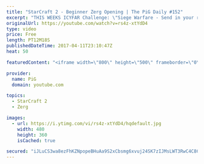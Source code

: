 ```yaml
---
title: "StarCraft 2 - Beginner Zerg Opening | The PiG Daily #152"
excerpt: "THIS WEEKS ICYFAR Challenge: \"Siege Warfare - Send in your replays with your best siege tactics. Some suggestions: tank-bunker push, a lurker nydus or a pylon-disruptor push. Gl!  Send submissions to eonblu95@gmail.com as attachment AND only ICYFAR as title! Latest submission is 24 hours before the show"
originalUrl: https://youtube.com/watch?v=rs4z-xtYdD4
type: video
price: Free
length: PT12M18S
publishedDateTime: 2017-04-11T23:10:47Z
heat: 50

featuredContent: "<iframe width=\"800\" height=\"500\" frameborder=\"0\" src=\"https://www.youtube.com/embed/rs4z-xtYdD4\" allow=\"accelerometer; autoplay; encrypted-media; gyroscope; picture-in-picture\" allowfullscreen></iframe>"

provider:
  name: PiG
  domain: youtube.com

topics:
  - StarCraft 2
  - Zerg

images:
  - url: https://i.ytimg.com/vi/rs4z-xtYdD4/hqdefault.jpg
    width: 480
    height: 360
    isCached: true

secured: "iJLuCS3wa8ezFhKZNpopeBHuAa9S2xCbsmg6xvuj24SK7zIJMsLWT3RwC4C8C0QVx/yYV/iwCEJwdRS+B/cycUl2tZEDEeOoCNrPEDSYsgJjCtfrLra8Th7/NCQw3ZusIueVUjG7diB0QOS9oIIBF4bASIXO4QSBBLWl1hHmykKEpW1mavjbZxhxuOS7LFBxa1sYlW/u5SU7wFPKnl51M5hXC+ivo8tvAWmppFblY5uVrYybriynN7ridqnQyXyzU08uPVTCDPyc0xp/M9Nx/Frbc2arAlm7daKBvZsu5WfyfBTAuCUvAtDHy4RtQ5QLq0AonTpvNt90mDTEt4CQzv6qUq/2fTdAmu2/d8Izj/hE7C2cm9ZhywFHiKNUjcRgNuyIJ1K2twdZGiOZ9ksKVKWsZtxyIXU55LXzlrUf9R8=;9rreo8g07AYPbMyajQ58MA=="
---
```


